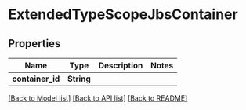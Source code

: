 # ExtendedTypeScopeJbsContainer

## Properties

Name | Type | Description | Notes
------------ | ------------- | ------------- | -------------
**container_id** | **String** |  | 

[[Back to Model list]](../README.md#documentation-for-models) [[Back to API list]](../README.md#documentation-for-api-endpoints) [[Back to README]](../README.md)


